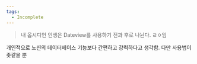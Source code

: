 ```yaml
---
tags:
  - Incomplete
---
```


> 내 옵시디언 인생은 Dateview를 사용하기 전과 후로 나뉜다. ㄹㅇ임

개인적으로 노션의 데이터베이스 기능보다 간편하고 강력하다고 생각함. 다만 사용법이 좃같을 뿐